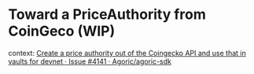 # Toward a PriceAuthority from CoinGeco (WIP)

context: [Create a price authority out of the Coingecko API and use that in vaults for devnet · Issue \#4141 · Agoric/agoric\-sdk](https://github.com/Agoric/agoric-sdk/issues/4141)
